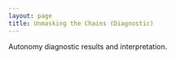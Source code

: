 ```yaml
---
layout: page
title: Unmasking the Chains (Diagnostic)
---
```


Autonomy diagnostic results and interpretation.
